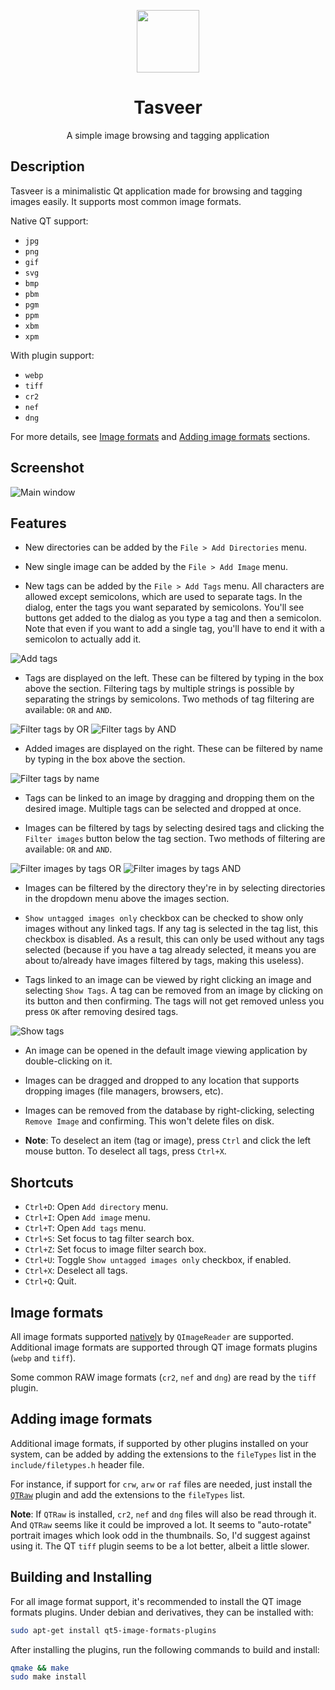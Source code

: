 <p align="center">
  <img width="100" src="images/Tasveer.png">
</p>
<h1 align="center">Tasveer</h1>
<p align="center">
  A simple image browsing and tagging application
</p>

## Description
Tasveer is a minimalistic Qt application made for browsing and tagging images
easily. It supports most common image formats.

Native QT support:

- `jpg`
- `png`
- `gif`
- `svg`
- `bmp`
- `pbm`
- `pgm`
- `ppm`
- `xbm`
- `xpm`

With plugin support:

- `webp`
- `tiff`
- `cr2`
- `nef`
- `dng`

For more details, see
[Image formats](#image-formats) and
[Adding image formats](#adding-image-formats) sections.

## Screenshot
![Main window](images/screenshots/main.png)

## Features
- New directories can be added by the `File > Add Directories` menu.

- New single image can be added by the `File > Add Image` menu.

- New tags can be added by the `File > Add Tags` menu.
All characters are allowed except semicolons, which are used to separate tags.
In the dialog, enter the tags you want separated by semicolons. You'll see
buttons get added to the dialog as you type a tag and then a semicolon.
Note that even if you want to add a single tag, you'll have to end it with a
semicolon to actually add it.

![Add tags](images/screenshots/addtags.png)

- Tags are displayed on the left. These can be filtered by typing in the box
above the section. Filtering tags by multiple strings is possible by separating
the strings by semicolons. Two methods of tag filtering are available: `OR` and
`AND`.

![Filter tags by OR](images/screenshots/filtertagsor.png)
![Filter tags by AND](images/screenshots/filtertagsand.png)

- Added images are displayed on the right. These can be filtered by name by
typing in the box above the section.

![Filter tags by name](images/screenshots/filterimagesname.png)

- Tags can be linked to an image by dragging and dropping them on the desired
image. Multiple tags can be selected and dropped at once.

- Images can be filtered by tags by selecting desired tags and clicking the
`Filter images` button below the tag section. Two methods of filtering are
available: `OR` and `AND`.

![Filter images by tags OR](images/screenshots/filterimagesor.png)
![Filter images by tags AND](images/screenshots/filterimagesand.png)

- Images can be filtered by the directory they're in by selecting directories
in the dropdown menu above the images section.

- `Show untagged images only` checkbox can be checked to show only images
without any linked tags. If any tag is selected in the tag list, this checkbox
is disabled. As a result, this can only be used without any tags selected
(because if you have a tag already selected, it means you are about to/already
have images filtered by tags, making this useless).

- Tags linked to an image can be viewed by right clicking an image and
selecting `Show Tags`. A tag can be removed from an image by clicking on its
button and then confirming. The tags will not get removed unless you press
`OK` after removing desired tags.

![Show tags](images/screenshots/showtags.png)

- An image can be opened in the default image viewing application by
double-clicking on it.

- Images can be dragged and dropped to any location that supports dropping
images (file managers, browsers, etc).

- Images can be removed from the database by right-clicking, selecting
`Remove Image` and confirming. This won't delete files on disk.

- **Note**: To deselect an item (tag or image), press `Ctrl` and click the left
mouse button. To deselect all tags, press `Ctrl+X`.

## Shortcuts
- `Ctrl+D`: Open `Add directory` menu.
- `Ctrl+I`: Open `Add image` menu.
- `Ctrl+T`: Open `Add tags` menu.
- `Ctrl+S`: Set focus to tag filter search box.
- `Ctrl+Z`: Set focus to image filter search box.
- `Ctrl+U`: Toggle `Show untagged images only` checkbox, if enabled.
- `Ctrl+X`: Deselect all tags.
- `Ctrl+Q`: Quit.

## Image formats
All image formats supported
[natively](https://doc.qt.io/qt-6/qimagereader.html#supportedImageFormats)
by `QImageReader` are supported. Additional image formats are supported through
QT image formats plugins (`webp` and `tiff`).

Some common RAW image formats (`cr2`, `nef` and `dng`) are read by the `tiff`
plugin.

## Adding image formats
Additional image formats, if supported by other plugins installed on your
system, can be added by adding the extensions to the `fileTypes` list in the
`include/filetypes.h` header file.

For instance, if support for `crw`, `arw` or `raf` files are needed, just
install the [`QTRaw`](https://gitlab.com/mardy/qtraw) plugin and add
the extensions to the `fileTypes` list.

**Note**: If `QTRaw` is installed, `cr2`, `nef` and `dng` files will also be
read through it. And `QTRaw` seems like it could be improved a lot. It seems to
"auto-rotate" portrait images which look odd in the thumbnails. So, I'd suggest
against using it. The QT `tiff` plugin seems to be a lot better, albeit a
little slower.

## Building and Installing
For all image format support, it's recommended to install the
QT image formats plugins.
Under debian and derivatives, they can be installed with:

```bash
sudo apt-get install qt5-image-formats-plugins
```

After installing the plugins, run the following commands to build and install:
```bash
qmake && make
sudo make install
```
